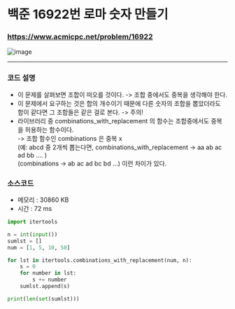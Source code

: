 백준 16922번 로마 숫자 만들기
==============================

### <https://www.acmicpc.net/problem/16922>
![image](https://user-images.githubusercontent.com/83554018/153222899-86b4e3cb-94f8-4566-a2ae-e9086128f27a.png)

<hr>

### 코드 설명
+ 이 문제를 살펴보면 조합이 떠오를 것이다. -> 조합 중에서도 중복을 생각해야 한다.
+ 이 문제에서 요구하는 것은 합의 개수이기 때문에 다른 숫자의 조합을 뽑았더라도 합이 같다면 그 조합들은 같은 걸로 본다. -> 주의!
+ 라이브러리 중 combinations_with_replacement 의 함수는 조합중에서도 중복을 허용하는 함수이다. 
<br> -> 조합 함수인 combinations 은 중복 x 
<br>(예: abcd 중 2개씩 뽑는다면,  combinations_with_replacement -> aa ab ac ad bb ....  )
<br>(combinations -> ab ac ad bc bd ...) 이런 차이가 있다. 

### 소스코드
+ 메모리 : 30860 KB
+ 시간 : 72 ms
```python
import itertools

n = int(input())
sumlst = []
num = [1, 5, 10, 50]

for lst in itertools.combinations_with_replacement(num, n):
	s = 0
	for number in lst:
		s += number
	sumlst.append(s)

print(len(set(sumlst)))
```
